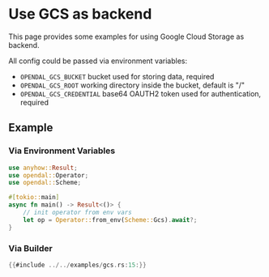 # Use GCS as backend

This page provides some examples for using Google Cloud Storage as backend.

All config could be passed via environment variables:
- `OPENDAL_GCS_BUCKET` bucket used for storing data, required
- `OPENDAL_GCS_ROOT` working directory inside the bucket, default is "/"
- `OPENDAL_GCS_CREDENTIAL` base64 OAUTH2 token used for authentication, required

## Example

### Via Environment Variables

```rust
use anyhow::Result;
use opendal::Operator;
use opendal::Scheme;

#[tokio::main]
async fn main() -> Result<()> {
    // init operator from env vars
    let op = Operator::from_env(Scheme::Gcs).await?;
}
```

### Via Builder

```rust
{{#include ../../examples/gcs.rs:15:}}
```
